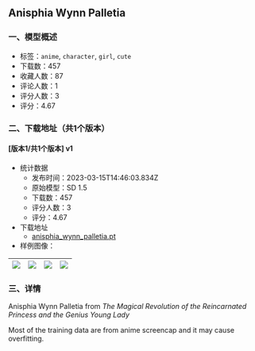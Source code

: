 ## Anisphia Wynn Palletia
### 一、模型概述

- 标签：`anime`, `character`, `girl`, `cute`
- 下载数：457
- 收藏人数：87
- 评论人数：1
- 评分人数：3
- 评分：4.67

### 二、下载地址（共1个版本）

#### [版本1/共1个版本] v1

- 统计数据
  - 发布时间：2023-03-15T14:46:03.834Z
  - 原始模型：SD 1.5
  - 下载数：457
  - 评分人数：3
  - 评分：4.67
- 下载地址
  - [anisphia_wynn_palletia.pt](https://civitai.com/api/download/models/23290)
- 样例图像：

| <img src="https://image.civitai.com/xG1nkqKTMzGDvpLrqFT7WA/8ece3e38-b96d-46b4-8352-6c1d77e2f600/width=450/252554.jpeg" /> | <img src="https://image.civitai.com/xG1nkqKTMzGDvpLrqFT7WA/57a28bed-f7d3-4982-c131-a9f028fcec00/width=450/252558.jpeg" /> | <img src="https://image.civitai.com/xG1nkqKTMzGDvpLrqFT7WA/e05f25c0-a490-423a-42b2-ce1fa422a000/width=450/252557.jpeg" /> | <img src="https://image.civitai.com/xG1nkqKTMzGDvpLrqFT7WA/df09835a-292d-455b-f442-d5c8a364d100/width=450/252556.jpeg" /> |
| ---- | ---- | ---- | ---- |


### 三、详情
<p>Anisphia Wynn Palletia from <em>The Magical Revolution of the Reincarnated Princess and the Genius Young Lady</em></p><p></p><p>Most of the training data are from anime screencap and it may cause overfitting.</p>
